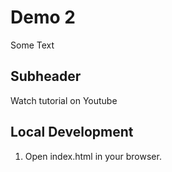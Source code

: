 # Demo 2

Some Text

## Subheader

Watch tutorial on Youtube 

## Local Development 

1. Open index.html in your browser.